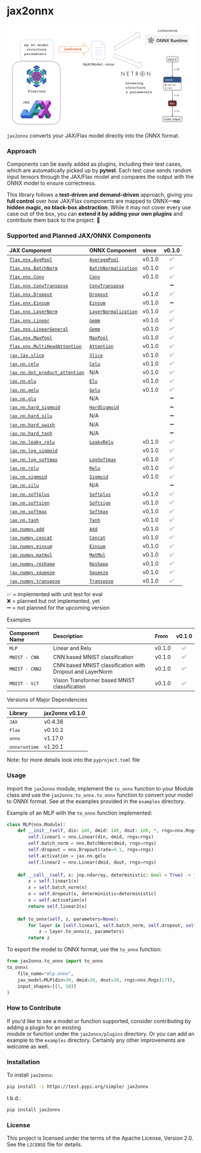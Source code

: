 # jax2onnx


![img.png](img.png)

`jax2onnx` converts your JAX/Flax model directly into the ONNX format.  

### **Approach**
Components can be easily added as plugins, including their test cases, which are automatically picked up by **pytest**. Each test case sends random input tensors through the JAX/Flax model and compares the output with the ONNX model to ensure correctness.

This library follows a **test-driven and demand-driven** approach, giving you **full control** over how JAX/Flax components are mapped to ONNX—**no hidden magic, no black-box abstraction**. While it may not cover every use case out of the box, you can **extend it by adding your own plugins** and contribute them back to the project. 🚀

### **Supported and Planned JAX/ONNX Components**

 JAX Component                                                                                                                              | ONNX Component                                                                       | since  | v0.1.0 |
|:--------------------------------------------------------------------------------------------------------------------------------------------|:-------------------------------------------------------------------------------------|:-------|:------:|
| [`flax.nnx.AvgPool`](https://flax-linen.readthedocs.io/en/latest/api_reference/flax.linen/layers.html#flax.linen.avg_pool)                  | [`AveragePool`](https://onnx.ai/onnx/operators/onnx__AveragePool.html)               | v0.1.0 |   ✅    |
| [`flax.nnx.BatchNorm`](https://flax.readthedocs.io/en/latest/api_reference/flax.nnx/nn/normalization.html#flax.nnx.BatchNorm)               | [`BatchNormalization`](https://onnx.ai/onnx/operators/onnx__BatchNormalization.html) | v0.1.0 |   ✅    |
| [`flax.nnx.Conv`](https://flax.readthedocs.io/en/latest/api_reference/flax.nnx/nn/linear.html#flax.nnx.Conv)                                | [`Conv`](https://onnx.ai/onnx/operators/onnx__Conv.html)                             | v0.1.0 |   ✅    |
| [`flax.nnx.ConvTranspose`](https://flax.readthedocs.io/en/latest/api_reference/flax.nnx/nn/linear.html#flax.nnx.ConvTranspose)              | [`ConvTranspose`](https://onnx.ai/onnx/operators/onnx__ConvTranspose.html)           |        |   ➖    |
| [`flax.nnx.Dropout`](https://flax.readthedocs.io/en/latest/api_reference/flax.nnx/nn/stochastic.html#flax.nnx.Dropout)                      | [`Dropout`](https://onnx.ai/onnx/operators/onnx__Dropout.html)                       | v0.1.0 |   ✅    |
| [`flax.nnx.Einsum`](https://flax.readthedocs.io/en/latest/api_reference/flax.nnx/nn/linear.html#flax.nnx.Einsum)                            | [`Einsum`](https://onnx.ai/onnx/operators/onnx__Einsum.html)                         | v0.1.0 |   ➖    |
| [`flax.nnx.LayerNorm`](https://flax.readthedocs.io/en/latest/api_reference/flax.nnx/nn/normalization.html#flax.nnx.LayerNorm)               | [`LayerNormalization`](https://onnx.ai/onnx/operators/onnx__LayerNormalization.html) | v0.1.0 |   ✅    |
| [`flax.nnx.Linear`](https://flax.readthedocs.io/en/latest/api_reference/flax.nnx/nn/linear.html#flax.nnx.Linear)                            | [`Gemm`](https://onnx.ai/onnx/operators/onnx__Gemm.html)                             | v0.1.0 |   ✅    |
| [`flax.nnx.LinearGeneral`](https://flax.readthedocs.io/en/latest/api_reference/flax.nnx/nn/linear.html#flax.nnx.LinearGeneral)              | [`Gemm`](https://onnx.ai/onnx/operators/onnx__Gemm.html)                             | v0.1.0 |   ✅    |
| [`flax.nnx.MaxPool`](https://flax-linen.readthedocs.io/en/latest/api_reference/flax.linen/layers.html#flax.linen.max_pool)                  | [`MaxPool`](https://onnx.ai/onnx/operators/onnx__MaxPool.html)                       | v0.1.0 |   ✅    |
| [`flax.nnx.MultiHeadAttention`](https://flax.readthedocs.io/en/latest/api_reference/flax.nnx/nn/attention.html#flax.nnx.MultiHeadAttention) | [`Attention`](https://onnx.ai/onnx/operators/onnx__Attention.html)                   | v0.1.0 |   ✅    |
| [`jax.lax.slice`](https://jax.readthedocs.io/en/latest/_autosummary/jax.lax.slice.html)                                                     | [`Slice`](https://onnx.ai/onnx/operators/onnx__Slice.html)                           | v0.1.0 |   ✅    |
| [`jax.nn.celu`](https://jax.readthedocs.io/en/latest/jax.nn.html#jax.nn.celu)                                                               | [`Celu`](https://onnx.ai/onnx/operators/onnx__Celu.html)                             | v0.1.0 |   ✅    |
| [`jax.nn.dot_product_attention`](https://jax.readthedocs.io/en/latest/_autosummary/jax.nn.dot_product_attention.html)                       | N/A                                                                                  | v0.1.0 |   ✅    |
| [`jax.nn.elu`](https://jax.readthedocs.io/en/latest/jax.nn.html#jax.nn.elu)                                                                 | [`Elu`](https://onnx.ai/onnx/operators/onnx__Elu.html)                               | v0.1.0 |   ✅    |
| [`jax.nn.gelu`](https://jax.readthedocs.io/en/latest/jax.nn.html#jax.nn.gelu)                                                               | [`Gelu`](https://onnx.ai/onnx/operators/onnx__Gelu.html)                             | v0.1.0 |   ✅    |
| [`jax.nn.glu`](https://jax.readthedocs.io/en/latest/jax.nn.html#jax.nn.glu)                                                                 | N/A                                                                                  |        |   ➖    |
| [`jax.nn.hard_sigmoid`](https://jax.readthedocs.io/en/latest/jax.nn.html#jax.nn.hard_sigmoid)                                               | [`HardSigmoid`](https://onnx.ai/onnx/operators/onnx__HardSigmoid.html)               |        |   ➖    |
| [`jax.nn.hard_silu`](https://jax.readthedocs.io/en/latest/jax.nn.html#jax.nn.hard_silu)                                                     | N/A                                                                                  |        |   ➖    |
| [`jax.nn.hard_swish`](https://jax.readthedocs.io/en/latest/jax.nn.html#jax.nn.hard_swish)                                                   | N/A                                                                                  |        |   ➖    |
| [`jax.nn.hard_tanh`](https://jax.readthedocs.io/en/latest/jax.nn.html#jax.nn.hard_tanh)                                                     | N/A                                                                                  |        |   ➖    |
| [`jax.nn.leaky_relu`](https://jax.readthedocs.io/en/latest/jax.nn.html#jax.nn.leaky_relu)                                                   | [`LeakyRelu`](https://onnx.ai/onnx/operators/onnx__LeakyRelu.html)                   | v0.1.0 |   ✅    |
| [`jax.nn.log_sigmoid`](https://jax.readthedocs.io/en/latest/jax.nn.html#jax.nn.log_sigmoid)                                                 |                                                                                      | v0.1.0 |   ✅    |
| [`jax.nn.log_softmax`](https://jax.readthedocs.io/en/latest/jax.nn.html#jax.nn.log_softmax)                                                 | [`LogSoftmax`](https://onnx.ai/onnx/operators/onnx__LogSoftmax.html)                 | v0.1.0 |   ✅    |
| [`jax.nn.relu`](https://jax.readthedocs.io/en/latest/jax.nn.html#jax.nn.relu)                                                               | [`Relu`](https://onnx.ai/onnx/operators/onnx__Relu.html)                             | v0.1.0 |   ✅    |
| [`jax.nn.sigmoid`](https://jax.readthedocs.io/en/latest/jax.nn.html#jax.nn.sigmoid)                                                         | [`Sigmoid`](https://onnx.ai/onnx/operators/onnx__Sigmoid.html)                       | v0.1.0 |   ✅    |
| [`jax.nn.silu`](https://jax.readthedocs.io/en/latest/jax.nn.html#jax.nn.silu)                                                               | N/A                                                                                  |        |   ➖    |
| [`jax.nn.softplus`](https://jax.readthedocs.io/en/latest/jax.nn.html#jax.nn.softplus)                                                       | [`Softplus`](https://onnx.ai/onnx/operators/onnx__Softplus.html)                     | v0.1.0 |   ✅    |
| [`jax.nn.softsign`](https://jax.readthedocs.io/en/latest/jax.nn.html#jax.nn.softsign)                                                       | [`Softsign`](https://onnx.ai/onnx/operators/onnx__Softsign.html)                     | v0.1.0 |   ✅    |
| [`jax.nn.softmax`](https://jax.readthedocs.io/en/latest/jax.nn.html#jax.nn.softmax)                                                         | [`Softmax`](https://onnx.ai/onnx/operators/onnx__Softmax.html)                       | v0.1.0 |   ✅    |
| [`jax.nn.tanh`](https://jax.readthedocs.io/en/latest/jax.nn.html#jax.nn.tanh)                                                               | [`Tanh`](https://onnx.ai/onnx/operators/onnx__Tanh.html)                             | v0.1.0 |   ✅    |
| [`jax.numpy.add`](https://jax.readthedocs.io/en/latest/_autosummary/jax.numpy.add.html)                                                     | [`Add`](https://onnx.ai/onnx/operators/onnx__Add.html)                               | v0.1.0 |   ✅    |
| [`jax.numpy.concat`](https://jax.readthedocs.io/en/latest/_autosummary/jax.numpy.concat.html)                                               | [`Concat`](https://onnx.ai/onnx/operators/onnx__Concat.html)                         | v0.1.0 |   ✅    |
| [`jax.numpy.einsum`](https://jax.readthedocs.io/en/latest/_autosummary/jax.numpy.einsum.html)                                               | [`Einsum`](https://onnx.ai/onnx/operators/onnx__Einsum.html)                         | v0.1.0 |   ✅    |
| [`jax.numpy.matmul`](https://jax.readthedocs.io/en/latest/_autosummary/jax.numpy.matmul.html)                                               | [`MatMul`](https://onnx.ai/onnx/operators/onnx__MatMul.html)                         | v0.1.0 |   ✅    |
| [`jax.numpy.reshape`](https://jax.readthedocs.io/en/latest/_autosummary/jax.numpy.reshape.html)                                             | [`Reshape`](https://onnx.ai/onnx/operators/onnx__Reshape.html)                       | v0.1.0 |   ✅    |
| [`jax.numpy.squeeze`](https://docs.jax.dev/en/latest/_autosummary/jax.numpy.squeeze.html#jax.numpy.squeeze)                                 | [`Squeeze`](https://onnx.ai/onnx/operators/onnx__Squeeze.html)                       | v0.1.0 |   ✅    |
| [`jax.numpy.transpose`](https://docs.jax.dev/en/latest/_autosummary/jax.numpy.transpose.html#jax.numpy.transpose)                               | [`Transpose`](https://onnx.ai/onnx/operators/onnx__Transpose.html)                   | v0.1.0 |   ✅    |

✅ = implemented with unit test for eval<br>
❌ = planned but not implemented, yet<br>
➖ = not planned for the upcoming version

Examples

| Component Name | Description                                               | From   | v0.1.0 |
|:---------------|:----------------------------------------------------------|:-------|:------:|
| `MLP`          | Linear and Relu                                           | v0.1.0 |    ✅ |
| `MNIST - CNN`  | CNN based MNIST classification                            | v0.1.0 |     ✅   |
| `MNIST - CNN2` | CNN based MNIST classification with Dropout and LayerNorm | v0.1.0 |     ✅   |
| `MNIST - ViT`  | Vision Transformer based MNIST classification             | v0.1.0 |   ✅  |


Versions of Major Dependencies

| Library       | jax2onnx v0.1.0 | 
|:--------------|:----------------| 
| `JAX`         | v0.4.38         | 
| `Flax`        | v0.10.2         | 
| `onnx`        | v1.17.0         |  
| `onnxruntime` | v1.20.1         |  

Note: for more details look into the `pyproject.toml` file



### **Usage**
Import the `jax2onnx` module, implement the `to_onnx` function to your Module class and use the `jax2onnx.to_onnx.to_onnx` 
function to convert your model to ONNX format. See at the examples provided in the `examples` directory.


Example of an MLP with the `to_onnx` function implemented:

```py
class MLP(nnx.Module):
    def __init__(self, din: int, dmid: int, dout: int, *, rngs=nnx.Rngs(0)): 
        self.linear1 = nnx.Linear(din, dmid, rngs=rngs)
        self.batch_norm = nnx.BatchNorm(dmid, rngs=rngs)
        self.dropout = nnx.Dropout(rate=0.1, rngs=rngs)
        self.activation = jax.nn.gelu
        self.linear2 = nnx.Linear(dmid, dout, rngs=rngs)

    def __call__(self, x: jnp.ndarray, deterministic: bool = True) -> jnp.ndarray: 
        x = self.linear1(x)
        x = self.batch_norm(x)
        x = self.dropout(x, deterministic=deterministic)
        x = self.activation(x)
        return self.linear2(x)

    def to_onnx(self, z, parameters=None): 
        for layer in [self.linear1, self.batch_norm, self.dropout, self.activation, self.linear2]:
            z = layer.to_onnx(z, parameters)
        return z
```

To export the model to ONNX format, use the `to_onnx` function:
```py
from jax2onnx.to_onnx import to_onnx
to_onnx(
    file_name="mlp.onnx",
    jax_model=MLP(din=30, dmid=20, dout=10, rngs=nnx.Rngs(17)),
    input_shapes=[(1, 30)]
)
```

### **How to Contribute**

If you'd like to see a model or function supported, consider contributing by adding a plugin for an existing   
module or function under the `jax2onnx/plugins` directory. Or you can add an example to the `examples` directory. 
Certainly any other improvements are welcome as well.

### **Installation**

To install `jax2onnx`:

```bash
pip install -i https://test.pypi.org/simple/ jax2onnx
```

t.b.d.:
```bash
pip install jax2onnx  
```


 

### **License**
This project is licensed under the terms of the Apache License, Version 2.0. See the `LICENSE` file for details.

